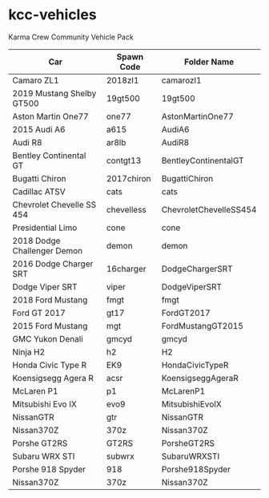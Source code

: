 # kcc-vehicles
Karma Crew Community Vehicle Pack

| Car						|				Spawn Code					|			  Folder Name|
|---------------|---------------------------|------------------|
| Camaro ZL1			|				    2018zl1							|		  camarozl1| 
| 2019 Mustang Shelby GT500  	|			19gt500			 | 						  19gt500
| Aston Martin One77			|			one77					|				  AstonMartinOne77
| 2015 Audi A6					|		a615						|			  AudiA6
| Audi R8						|	    	ar8lb					|				  AudiR8
| Bentley Continental GT		| 			contgt13				| 				  BentleyContinentalGT
| Bugatti Chiron			| 				2017chiron					| 			  BugattiChiron
| Cadillac ATSV				| 			cats						| 			  cats
| Chevrolet Chevelle SS 454		| 		chevelless			| 					  ChevroletChevelleSS454
| Presidential Limo			| 			cone						| 			  cone
| 2018 Dodge Challenger Demon		| 		demon					| 				  demon
| 2016 Dodge Charger SRT		| 			16charger				| 				  DodgeChargerSRT
| Dodge Viper SRT				| 			viper					| 				  DodgeViperSRT
| 2018 Ford Mustang			| 			fmgt					| 				  fmgt
| Ford GT 2017			| 				gt17					| 				  FordGT2017
| 2015 Ford Mustang			| 			mgt						| 			  	  FordMustangGT2015
| GMC Yukon Denali			| 			gmcyd					| 				  gmcyd
| Ninja H2				| 				h2						| 			  	  H2
| Honda Civic Type R			| 			EK9						| 			  	  HondaCivicTypeR
| Koensigsegg Agera R			| 			acsr				| 					  KoensigseggAgeraR
| McLaren P1				| 				p1						| 			  	  McLarenP1
| Mitsubishi Evo IX			| 			evo9					| 			  	  MitsubishiEvoIX
| NissanGTR				| 				gtr						| 			  	  NissanGTR
| Nissan370Z				| 				370z				| 					  Nissan370Z
| Porshe GT2RS			| 				GT2RS					| 				  PorsheGT2RS
| Subaru WRX STI			| 				subwrx				| 					  SubaruWRXSTI
| Porshe 918 Spyder		| 				918						| 			  	  Porshe918Spyder
| Nissan370Z				| 				370z				| 					  Nissan370Z
